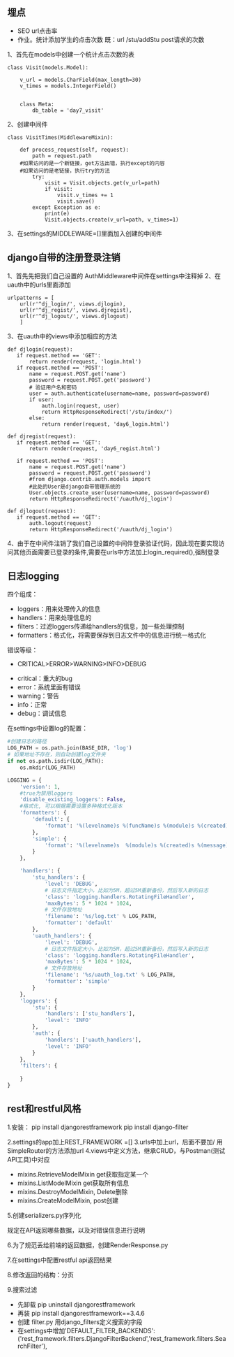 
## 埋点
* SEO url点击率 
* 作业。统计添加学生的点击次数 既：url /stu/addStu post请求的次数 

1、首先在models中创建一个统计点击次数的表
```
class Visit(models.Model):

	v_url = models.CharField(max_length=30)
	v_times = models.IntegerField()


	class Meta:
		db_table = 'day7_visit'
```
2、创建中间件
```
class VisitTimes(MiddlewareMixin):

	def process_request(self, request):
		path = request.path
	#如果访问的是一个新链接，get方法出错，执行except的内容
	#如果访问的是老链接，执行try的方法
		try:
			visit = Visit.objects.get(v_url=path)
			if visit:
				visit.v_times += 1
				visit.save()
		except Exception as e:
			print(e)
			Visit.objects.create(v_url=path, v_times=1)
```
3、在settings的MIDDLEWARE=[]里面加入创建的中间件

## django自带的注册登录注销
1、首先先把我们自己设置的 AuthMiddleware中间件在settings中注释掉
2、在uauth中的urls里面添加
```
urlpatterns = [
	url(r'^dj_login/', views.djlogin),
    url(r'^dj_regist/', views.djregist),
    url(r'^dj_logout/', views.djlogout)
    ]
```
 3、在uauth中的views中添加相应的方法
 ```
 def djlogin(request):
 	if request.method == 'GET':
 		return render(request, 'login.html')
 	if request.method == 'POST':
 		name = request.POST.get('name')
 		password = request.POST.get('password')
 		# 验证用户名和密码
 		user = auth.authenticate(username=name, password=password)
 		if user:
 			auth.login(request, user)
 			return HttpResponseRedirect('/stu/index/')
 		else:
 			return render(request, 'day6_login.html')

 def djregist(request):
 	if request.method == 'GET':
 		return render(request, 'day6_regist.html')

 	if request.method == 'POST':
 		name = request.POST.get('name')
 		password = request.POST.get('password')
 		#from django.contrib.auth.models import 
 		#此处的User是django自带管理系统的
 		User.objects.create_user(username=name, password=password)
 		return HttpResponseRedirect('/uauth/dj_login')

 def djlogout(request):
 	if request.method == 'GET':
 		auth.logout(request)
 		return HttpResponseRedirect('/uauth/dj_login')
```
 4、由于在中间件注销了我们自己设置的中间件登录验证代码，因此现在要实现访问其他页面需要已登录的条件,需要在urls中方法加上login_required(),强制登录

## 日志logging

四个组成： 
- loggers：用来处理传入的信息
- handlers：用来处理信息的
- filters：过滤loggers传递给handlers的信息，加一些处理控制
- formatters：格式化，将需要保存到日志文件中的信息进行统一格式化

错误等级：
- CRITICAL>ERROR>WARNING>INFO>DEBUG

* critical：重大的bug
* error：系统里面有错误
* warning：警告
* info：正常
* debug：调试信息

在settings中设置log的配置：
```python
#创建日志的路径
LOG_PATH = os.path.join(BASE_DIR, 'log')
# 如果地址不存在，则自动创建log文件夹
if not os.path.isdir(LOG_PATH):
    os.mkdir(LOG_PATH)

LOGGING = {
    'version': 1,
    #true为禁用loggers
    'disable_existing_loggers': False,
    #格式化, 可以根据需要设置多种格式化版本
    'formatters': {
        'default': {
            'format': '%(levelname)s %(funcName)s %(module)s %(created)s %(message)s'
        },
        'simple': {
            'format': '%(levelname)s  %(module)s %(created)s %(message)s'
        }
    },

    'handlers': {
        'stu_handlers': {
            'level': 'DEBUG',
            # 日志文件指定大小，比如为5M，超过5M重新备份，然后写入新的日志
            'class': 'logging.handlers.RotatingFileHandler',
            'maxBytes': 5 * 1024 * 1024,
            # 文件存放地址
            'filename': '%s/log.txt' % LOG_PATH,
            'formatter': 'default'
        },
        'uauth_handlers': {
            'level': 'DEBUG',
            # 日志文件指定大小，比如为5M，超过5M重新备份，然后写入新的日志
            'class': 'logging.handlers.RotatingFileHandler',
            'maxBytes': 5 * 1024 * 1024,
            # 文件存放地址
            'filename': '%s/uauth_log.txt' % LOG_PATH,
            'formatter': 'simple'
        }
    },
    'loggers': {
        'stu': {
            'handlers': ['stu_handlers'],
            'level': 'INFO'
        },
        'auth': {
            'handlers': ['uauth_handlers'],
            'level': 'INFO'
        }
    },
    'filters': {
    
    }
}
```
## rest和restful风格
1.安装：
pip install djangorestframework
pip install django-filter

2.settings的app加上REST_FRAMEWORK =[]
3.urls中加上url，后面不要加/  用SimpleRouter的方法添加url
4.views中定义方法，继承CRUD，与Postman(测试API工具)中对应
* mixins.RetrieveModelMixin  get获取指定某一个
* mixins.ListModelMixin get获取所有信息
* mixins.DestroyModelMixin, Delete删除
* mixins.CreateModelMixin, post创建

5.创建serializers.py序列化

规定在API返回哪些数据，以及对错误信息进行说明

6.为了规范丢给前端的返回数据，创建RenderResponse.py

7.在settings中配置restful api返回结果

8.修改返回的结构：分页

9.搜索过滤
* 先卸载 pip uninstall djangorestframework
* 再装 pip install djangorestframework==3.4.6
* 创建 filter.py
用django_filters定义搜索的字段
* 在settings中增加'DEFAULT_FILTER_BACKENDS': ('rest_framework.filters.DjangoFilterBackend','rest_framework.filters.SearchFilter'),